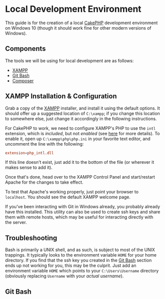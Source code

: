 # Local Development Environment #

This guide is for the creation of a local
[CakePHP](https://cakephp.org/) development environment on Windows 10
(though it should work fine for other modern versions of Windows).

## Components ##

The tools we will be using for local development are as follows:

- [XAMPP](https://www.apachefriends.org)
- [Git Bash](https://git-scm.com/download/win)
- [Composer](https://getcomposer.org/)

## XAMPP Installation & Configuration ##

Grab a copy of the [XAMPP](https://www.apachefriends.org) installer,
and install it using the default options.  It should offer up a
suggested location of `C:\xampp`; if you change this location to
somewhere else, just change it accordingly in the following
instructions.

For CakePHP to work, we need to configure XAMPP's PHP to use the
`intl` extension, which is _included_, but not _enabled_ (see
[here](https://book.cakephp.org/3.0/en/installation.html) for more
details).  To enable it, open up `C:\xampp\php\php.ini` in your
favorite text editor, and uncomment the line with the following:

```conf
extension=php_intl.dll
```

If this line doesn't exist, just add it to the bottom of the file (or
wherever it makes sense to add it).

Once that's done, head over to the XAMPP Control Panel and
start/restart Apache for the changes to take effect.

<!-- insert picture of XAMPP Control Panel here -->

To test that Apache's working properly, just point your browser to
`localhost`.  You should see the default XAMPP welcome page.

<!-- insert picture of XAMPP welcome page -->


If you've been interacting with Git in Windows already, you probably
already have this installed.  This utility can also be used to create
ssh keys and share them with remote hosts, which may be useful for
interacting directly with the server.

<!-- I'm making this up as I go along, so bear with me.  This section
may not even be needed. -->

Troubleshooting
---------------

Bash is primarily a UNIX shell, and as such, is subject to most of the
UNIX trappings.  It typically looks to the environment variable `HOME`
for your home directory.  If you find that the ssh key you created in
the [Git Bash](#git-bash) section ends up not working for you, this
may be the culprit.  Just add an environment variable `HOME` which
points to your `C:\Users\Username` directory (obviously replacing
`Username` with your _actual username_).
## Git Bash ##

<!-- insert screenshot of the environment variables dialog window -->
